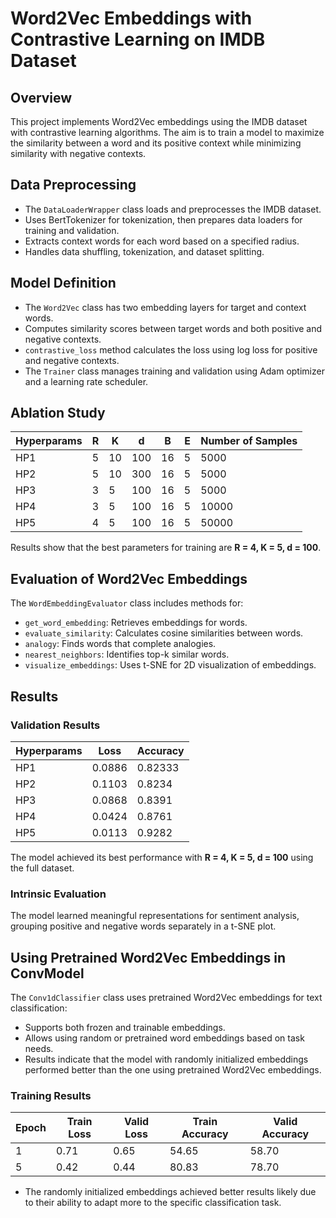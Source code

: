 # Word2Vec Embeddings with Contrastive Learning on IMDB Dataset

## Overview
This project implements Word2Vec embeddings using the IMDB dataset with contrastive learning algorithms. The aim is to train a model to maximize the similarity between a word and its positive context while minimizing similarity with negative contexts.

## Data Preprocessing
- The `DataLoaderWrapper` class loads and preprocesses the IMDB dataset.
- Uses BertTokenizer for tokenization, then prepares data loaders for training and validation.
- Extracts context words for each word based on a specified radius.
- Handles data shuffling, tokenization, and dataset splitting.

## Model Definition
- The `Word2Vec` class has two embedding layers for target and context words.
- Computes similarity scores between target words and both positive and negative contexts.
- `contrastive_loss` method calculates the loss using log loss for positive and negative contexts.
- The `Trainer` class manages training and validation using Adam optimizer and a learning rate scheduler.

## Ablation Study
| Hyperparams | R | K | d | B | E | Number of Samples |
|-------------|---|---|---|---|---|-------------------|
| HP1         | 5 | 10| 100| 16| 5 | 5000             |
| HP2         | 5 | 10| 300| 16| 5 | 5000             |
| HP3         | 3 | 5 | 100| 16| 5 | 5000             |
| HP4         | 3 | 5 | 100| 16| 5 | 10000            |
| HP5         | 4 | 5 | 100| 16| 5 | 50000            |

Results show that the best parameters for training are **R = 4, K = 5, d = 100**.

## Evaluation of Word2Vec Embeddings
The `WordEmbeddingEvaluator` class includes methods for:
- `get_word_embedding`: Retrieves embeddings for words.
- `evaluate_similarity`: Calculates cosine similarities between words.
- `analogy`: Finds words that complete analogies.
- `nearest_neighbors`: Identifies top-k similar words.
- `visualize_embeddings`: Uses t-SNE for 2D visualization of embeddings.

## Results
### Validation Results
| Hyperparams | Loss   | Accuracy |
|-------------|--------|----------|
| HP1         | 0.0886 | 0.82333  |
| HP2         | 0.1103 | 0.8234   |
| HP3         | 0.0868 | 0.8391   |
| HP4         | 0.0424 | 0.8761   |
| HP5         | 0.0113 | 0.9282   |

The model achieved its best performance with **R = 4, K = 5, d = 100** using the full dataset.

### Intrinsic Evaluation
The model learned meaningful representations for sentiment analysis, grouping positive and negative words separately in a t-SNE plot.

## Using Pretrained Word2Vec Embeddings in ConvModel
The `Conv1dClassifier` class uses pretrained Word2Vec embeddings for text classification:
- Supports both frozen and trainable embeddings.
- Allows using random or pretrained word embeddings based on task needs.
- Results indicate that the model with randomly initialized embeddings performed better than the one using pretrained Word2Vec embeddings.

### Training Results
| Epoch | Train Loss | Valid Loss | Train Accuracy | Valid Accuracy |
|-------|------------|------------|----------------|----------------|
| 1     | 0.71       | 0.65       | 54.65          | 58.70          |
| 5     | 0.42       | 0.44       | 80.83          | 78.70          |

- The randomly initialized embeddings achieved better results likely due to their ability to adapt more to the specific classification task.
